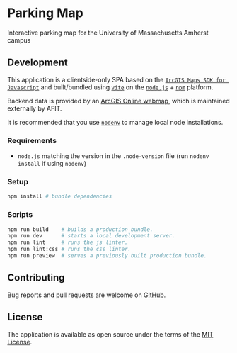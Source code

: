 # Parking Map

Interactive parking map for the University of Massachusetts Amherst campus

## Development

This application is a clientside-only SPA based on the [`ArcGIS Maps SDK for Javascript`][arcgis-sdk] and built/bundled
using [`vite`][vite] on the [`node.js`][nodejs] + [`npm`][npm] platform.

Backend data is provided by an [ArcGIS Online webmap][webmap], which is maintained externally by AFIT.

It is recommended that you use [`nodenv`][nodenv] to manage local node installations.

### Requirements

- `node.js` matching the version in the `.node-version` file (run `nodenv install` if using `nodenv`)

### Setup

```sh
npm install # bundle dependencies
```

### Scripts

```sh
npm run build    # builds a production bundle.
npm run dev      # starts a local development server.
npm run lint     # runs the js linter.
npm run lint:css # runs the css linter.
npm run preview  # serves a previously built production bundle.
```

## Contributing

Bug reports and pull requests are welcome on [GitHub][github].

## License

The application is available as open source under the terms of the [MIT License][license].

[arcgis-sdk]: https://developers.arcgis.com/javascript/latest/
[github]: https://github.com/umts/parking-map
[license]: https://opensource.org/licenses/MIT
[nodejs]: https://nodejs.org
[nodenv]: https://github.com/nodenv/nodenv
[npm]: https://www.npmjs.com
[vite]: https://vitejs.dev
[webmap]: https://umass-amherst.maps.arcgis.com/home/item.html?id=e1bb4ae1b0f34dd1ac705a8e4e9b72e4
